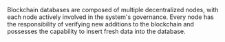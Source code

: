 

Blockchain databases are composed of multiple decentralized nodes, with each node actively involved in the system's governance. Every node has the responsibility of verifying new additions to the blockchain and possesses the capability to insert fresh data into the database.
